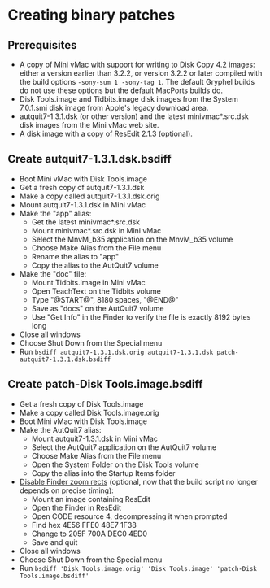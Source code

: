 # Creating binary patches

## Prerequisites

* A copy of Mini vMac with support for writing to Disk Copy 4.2 images: either a version earlier than 3.2.2, or version 3.2.2 or later compiled with the build options `-sony-sum 1 -sony-tag 1`. The default Gryphel builds do not use these options but the default MacPorts builds do.
* Disk Tools.image and Tidbits.image disk images from the System 7.0.1.smi disk image from Apple's legacy download area.
* autquit7-1.3.1.dsk (or other version) and the latest minivmac*.src.dsk disk images from the Mini vMac web site.
* A disk image with a copy of ResEdit 2.1.3 (optional).

## Create autquit7-1.3.1.dsk.bsdiff

* Boot Mini vMac with Disk Tools.image
* Get a fresh copy of autquit7-1.3.1.dsk
* Make a copy called autquit7-1.3.1.dsk.orig
* Mount autquit7-1.3.1.dsk in Mini vMac
* Make the "app" alias:
  * Get the latest minivmac*.src.dsk
  * Mount minivmac*.src.dsk in Mini vMac
  * Select the MnvM_b35 application on the MnvM_b35 volume
  * Choose Make Alias from the File menu
  * Rename the alias to "app"
  * Copy the alias to the AutQuit7 volume
* Make the "doc" file:
  * Mount Tidbits.image in Mini vMac
  * Open TeachText on the Tidbits volume
  * Type "@START@", 8180 spaces, "@END@"
  * Save as "docs" on the AutQuit7 volume
  * Use "Get Info" in the Finder to verify the file is exactly 8192 bytes long
* Close all windows
* Choose Shut Down from the Special menu
* Run `bsdiff autquit7-1.3.1.dsk.orig autquit7-1.3.1.dsk patch-autquit7-1.3.1.dsk.bsdiff`

## Create patch-Disk Tools.image.bsdiff

* Get a fresh copy of Disk Tools.image
* Make a copy called Disk Tools.image.orig
* Boot Mini vMac with Disk Tools.image
* Make the AutQuit7 alias:
  * Mount autquit7-1.3.1.dsk in Mini vMac
  * Select the AutQuit7 application on the AutQuit7 volume
  * Choose Make Alias from the File menu
  * Open the System Folder on the Disk Tools volume
  * Copy the alias into the Startup Items folder
* [Disable Finder zoom rects](http://tidbits.com/static/html/TidBITS-099.html#lnk5) (optional, now that the build script no longer depends on precise timing):
  * Mount an image containing ResEdit
  * Open the Finder in ResEdit
  * Open CODE resource 4, decompressing it when prompted
  * Find hex 4E56 FFE0 48E7 1F38
  * Change to 205F 700A DEC0 4ED0
  * Save and quit
* Close all windows
* Choose Shut Down from the Special menu
* Run `bsdiff 'Disk Tools.image.orig' 'Disk Tools.image' 'patch-Disk Tools.image.bsdiff'`
